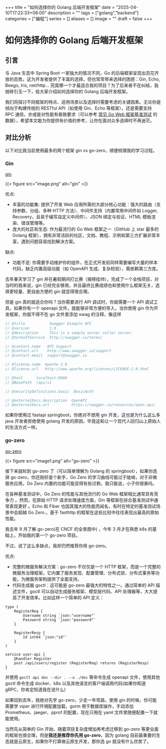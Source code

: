 +++
title = "如何选择你的 Golang 后端开发框架"
date = "2025-04-10T17:22:33+08:00"
description = ""
tags = ["golang","backend"]
categories = ["编程"]
series = []
aliases = []
image = ""
draft = false
+++

# 如何选择你的 Golang 后端开发框架

## 引言

与 Java 生态中 Spring Boot 一家独大的情况不同，Go 的后端框架呈现出百花齐放的态势。这为开发者提供了丰富的选择，但也常常带来选择的困惑：Gin, Echo, Beego, Iris, net/http... 究竟哪一个才最适合我的项目？为了后来者不在纠结，我抛砖引玉一下，给大家介绍如何选择你的 Golang 后端开发框架。

我们将探讨不同框架的特点、适用场景以及选择时需要考虑的关键因素。无论你是倾向于构建传统的 RESTful API（如使用 Gin、Echo 等框架），还是需要支持 RPC 通信，亦或是对性能有极致要求（可以参考 [常见 Go Web 框架基准测试](https://github.com/smallnest/go-web-framework-benchmark) 的数据），希望本文能为你提供有价值的参考，让你在面对众多选择时不再迷茫。

## 对比分析

以下对比我当前使用最多的两个框架 gin vs go-zero，顺便梳理我的学习过程。

### Gin

[gin](https://github.com/gin-gonic/gin)

{{< figure src="image.png" alt="gin" >}}

优点:

- 丰富的功能集: 提供了开发 Web 应用所需的大部分核心功能：强大的路由（支持参数、分组、多种 HTTP 方法）、中间件支持（内置常用中间件如 Logger, Recovery，且易于编写自定义中间件）、JSON 绑定与验证、HTML 模板渲染、错误管理等。
- 庞大的社区和生态: 作为最流行的 Go Web 框架之一（GitHub 上 star 最多的 Golang 框架），拥有非常活跃的社区，文档、教程、示例和第三方扩展非常丰富，遇到问题容易找到解决方案。

缺点:

- 功能不足: 你需要手动维护你的组件，在正式开发前同样需要编写大量的样本代码，缺乏内置高级功能（如 OpenAPI 生成、复杂校验），需依赖第三方库。

去年春天学习了 gin 并在暑假期间打比赛（揭榜挂帅），完成了一个全栈项目，对当时的我来说，gin 已经完全够用，并且最终比赛成绩也和使用什么框架无关，选择更轻量、更自由方便的 gin 就显得很合理。

但是 gin 真的就适合你吗？当你需要进行 API 调试时，你就需要一个 API 调试工具，如果你有一个 openapi 文件，就能够非常方便的导入，当你使用 gin 作为开发框架，你就不得不在 go 文件里添加 swag 的注释，像这样

```go
// @title           Swagger Example API
// @version         1.0
// @description     This is a sample server celler server.
// @termsOfService  http://swagger.io/terms/

// @contact.name   API Support
// @contact.url    http://www.swagger.io/support
// @contact.email  support@swagger.io

// @license.name  Apache 2.0
// @license.url   http://www.apache.org/licenses/LICENSE-2.0.html

// @host      localhost:8080
// @BasePath  /api/v1

// @securityDefinitions.basic  BasicAuth

// @externalDocs.description  OpenAPI
// @externalDocs.url          https://swagger.io/resources/open-api/
```

如果你使用过 fastapi springboot，你绝对不想用 gin 开发，这也是为什么这么多 java 开发者拒绝使用 golang 开发的原因，毕竟这和让一个现代人回归山上原始人的生活方式一样。

### go-zero

[go-zero](https://github.com/zeromicro/go-zero)

{{< figure src="image1.png" alt="go-zero" >}}

接下来就轮到 go-zero 了（可以简单理解为 Golang 的 springboot），如果你选择 go-zero，你还刚好是个新手，Go Zero 的学习曲线可能过于陡峭，对于非微服务应用，Go Zero 内置的功能可能显得有些过剩，我只能说，小子你很勇吗。

在各种基准测试中，Go Zero 的性能与其他流行的 Go Web 框架相比通常具有竞争力 。然而，在原始 HTTP 请求处理速度方面，Gin 等框架在综合基准测试中通常表现更好 。Echo 和 Fiber 也因其强大的性能而闻名，有时在特定的基准测试场景中会超越 Go Zero 。基于 fasthttp 的框架在这些比较中往往表现出最高的原始性能。

我去年 9 月了解 go-zero(在 CNCF 的全景图中) ，今年 3 月才在熟悉 k8s 的基础上，开始我的第一个 go-zero 项目。

不过，说了这么多缺点，我却仍然推荐你用 go-zero。

优点:

- 完整的微服务解决方案：go-zero 不仅仅是一个 HTTP 框架，而是一个完整的微服务治理框架。它内置了服务发现、配置管理、分布式锁、分布式事务等功能，为微服务架构提供了全面支持。
- 代码生成器 goctl：这可能是 go-zero 最强大的特性之一。通过简单的 API 描述文件，goctl 可以自动生成服务框架、模型层代码、API 处理器等，大大提高了开发效率。比如这样一个简单的 API 定义：

```api
type (
    RegisterReq {
        Username string `json:"username"`
        Password string `json:"password"`
    }

    RegisterResp {
        Id int64 `json:"id"`
    }
)

service user-api {
    @handler Register
    post /api/users/register (RegisterReq) returns (RegisterResp)
}
```

并使用 `goctl api doc --dir . --o ./doc` 等命令生成 openapi 文件，使用其他 goctl 命令生成 docker、k8s 以及其他语言的客户端调用代码(如果你知道 gRPC，你肯定知道我在说什么)

如果回到去年，我绝对先学 go-zero，少走一年弯路，使用 gin 的时候，你可能需要学 viper 进行环境配置加载，gorm 用于数据库操作，手动添加 Prometheus、jaeger、pprof 的配置，现在只用在 yaml 文件里随便配置一下就能使用。

当然先从简单的 Gin 开始，随着项目复杂度增加再考虑迁移到 go-zero 等更全面的框架也很合理，但是**我还是推荐你先用 go-zero**，因为 golang 目前最重要的生态就是云原生，如果你不打算做云原生开发，那你选 go 就没有什么优势了。
